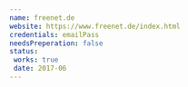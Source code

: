 ```yaml
---
name: freenet.de
website: https://www.freenet.de/index.html
credentials: emailPass
needsPreperation: false
status:
 works: true
 date: 2017-06
---
```

